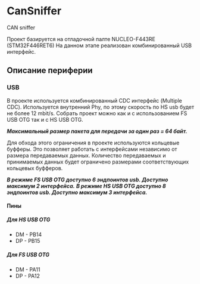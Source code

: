 # CanSniffer
CAN sniffer

Проект базируется на отладочной палте NUCLEO-F443RE (STM32F446RET6)
На данном этапе реализован комбинированный USB интерфейс.

## Описание периферии
### USB

В проекте используется комбинированный CDC интерфейс (Multiple CDC).
Используется внутренний Phy, по этому скорость по HS usb будет не более 12 mbit/s.
Собрать проект можно как и c использованием FS USB OTG так и с HS USB OTG.

***Максимальный размер пакета для передачи за один раз = 64 байт.***

Для обхода этого ограничения в проекте используются кольцевые буфферы.
Это позволяет работать с интерфейсами независимо от размера передаваемых данных.
Количество передаваемых и принимаемых данных будет ограничено размерами соответствующих кольцевых буфферов.

***В режиме FS USB OTG доступно 6 эндпоинтов usb. Доступно максимум 2 интерфейса.***
***В режиме HS USB OTG доступно 8 эндпоинтов usb. Доступно максимум 3 интерфейса.***

#### Пины
##### Для HS USB OTG
- DM - PB14
- DP - PB15
##### Для FS USB OTG
- DM - PA11
- DP - PA12
